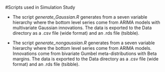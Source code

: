 #Scripts used in Simulation Study

- The script *generate_Gaussian.R* generates from a seven variable hierarchy where the bottom level series come from ARIMA models with multivariate Gaussian innovations. The data is exported to the Data directory as a .csv file (wide format) and an .rds file (tsibble).

- The script *generate_nongaussian.R* generates from a seven variable hierarchy where the bottom level series come from ARIMA models. Innovations come from bivariate Gumbel meta-distributions with Beta margins. The data is exported to the Data directory as a .csv file (wide format) and an .rds file (tsibble).
